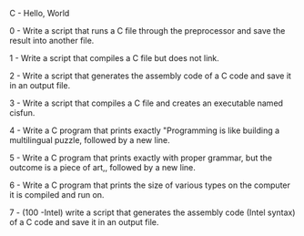 C - Hello, World                                                                                                            

0 - Write a script that runs a C file through the preprocessor and save the result into another file.                        

1 - Write a script that compiles a C file but does not link.                                                                 

2 - Write a script that generates the assembly code of a C code and save it in an output file.                               

3 - Write a script that compiles a C file and creates an executable named cisfun.                                            

4 - Write a C program that prints exactly "Programming is like building a multilingual puzzle, followed by a new line.       

5 - Write a C program that prints exactly with proper grammar, but the outcome is a piece of art,, followed by a new line.   

6 - Write a C program that prints the size of various types on the computer it is compiled and run on.                       

7 - (100 -Intel) write a script that generates the assembly code (Intel syntax) of a C code and save it in an output file.
